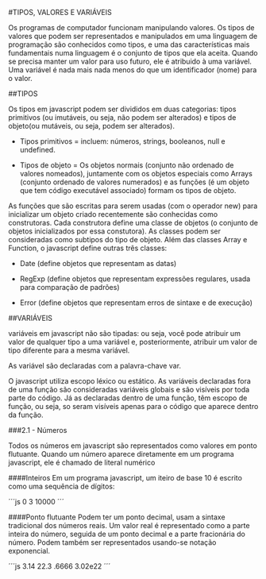 #TIPOS, VALORES E VARIÁVEIS

Os programas de computador funcionam manipulando valores. Os tipos de valores que podem ser representados e manipulados em uma linguagem de programação são conhecidos como tipos, e uma das características mais fundamentais numa linguagem é o conjunto de tipos que ela aceita. Quando se precisa manter um valor para uso futuro, ele é atribuido à uma variável. Uma variável é nada mais nada menos do que um identificador (nome) para o valor.

##TIPOS

Os tipos em javascript podem ser divididos em duas categorias: tipos primitivos (ou imutáveis, ou seja, não podem ser alterados) e tipos de objeto(ou mutáveis, ou seja, podem ser alterados). 

- Tipos primitivos = incluem: números, strings, booleanos, null e undefined. 

- Tipos de objeto = Os objetos normais (conjunto não ordenado de valores nomeados), juntamente com os objetos especiais como Arrays (conjunto ordenado de valores numerados) e as funções (é um objeto que tem código executável associado) formam os tipos de objeto.

As funções que são escritas para serem usadas (com o operador new) para inicializar um objeto criado recentemente são conhecidas como construtoras. Cada construtora define uma classe de objetos (o conjunto de objetos inicializados por essa constutora). As classes podem ser consideradas como subtipos do tipo de objeto. Além das classes Array e Function, o javascript define outras três classes:

- Date (define objetos que representam as datas)

- RegExp (define objetos que representam expressões regulares, usada para comparação de padrões)

- Error (define objetos que representam erros de sintaxe e de execução)


##VARIÁVEIS

variáveis em javascript não são tipadas: ou seja, você pode atribuir  um valor de qualquer tipo a uma variável e, posteriormente, atribuir um valor de tipo diferente para a mesma variável. 

As variável são declaradas com a palavra-chave var.

O javascript utiliza escopo léxico ou estático. As variáveis declaradas fora de uma função são consideradas variáveis globais e são visíveis por toda parte do código. Já as declaradas dentro de uma função, têm escopo de função, ou seja, so seram visíveis apenas para o código que aparece dentro da função.

###2.1 - Números

Todos os números em javascript são representados como valores em ponto flutuante. Quando um número aparece diretamente em um programa javascript, ele é chamado de literal numérico

####Inteiros
Em um programa javascript, um iteiro de base 10 é escrito  como uma sequência de dígitos:

´´´js
0
3
10000
´´´

####Ponto flutuante
Podem ter um ponto decimal, usam a sintaxe tradicional dos números reais. Um valor real é representado como a parte inteira do número, seguida de um ponto decimal e a parte fracionária do número. Podem também ser representados usando-se notação exponencial.

´´´js
3.14
22.3
.6666
3.02e22
´´´
